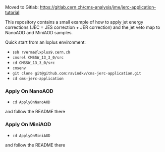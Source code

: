
Moved to Gitlab: https://gitlab.cern.ch/cms-analysis/jme/jerc-application-tutorial

This repository contains a small example of how to apply jet energy corrections (JEC = JES correction + JER correction) and the jet veto map to NanoAOD and MiniAOD samples.  

Quick start from an lxplus environment:

* `ssh rverma@lxplus9.cern.ch`
* `cmsrel CMSSW_13_3_0/src`
* `cd CMSSW_13_3_0/src`
* `cmsenv`
* `git clone git@github.com:ravindkv/cms-jerc-application.git`
* `cd cms-jerc-application`

### Apply On NanoAOD

* `cd ApplyOnNanoAOD`

and follow the README there

### Apply On MiniAOD
* `cd ApplyOnMiniAOD`

and follow the README there
